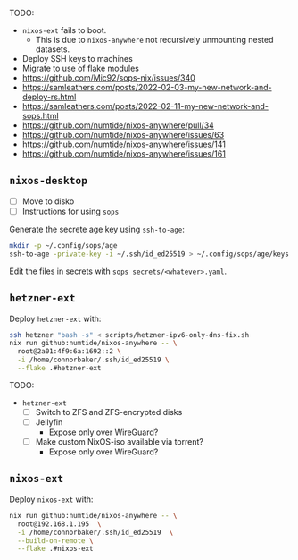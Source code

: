 TODO:

- `nixos-ext` fails to boot.
  - This is due to `nixos-anywhere` not recursively unmounting nested datasets.
- Deploy SSH keys to machines
- Migrate to use of flake modules
- <https://github.com/Mic92/sops-nix/issues/340>
- <https://samleathers.com/posts/2022-02-03-my-new-network-and-deploy-rs.html>
- <https://samleathers.com/posts/2022-02-11-my-new-network-and-sops.html>
- <https://github.com/numtide/nixos-anywhere/pull/34>
- <https://github.com/numtide/nixos-anywhere/issues/63>
- <https://github.com/numtide/nixos-anywhere/issues/141>
- <https://github.com/numtide/nixos-anywhere/issues/161>

## `nixos-desktop`

- [ ] Move to disko
- [ ] Instructions for using `sops`

Generate the secrete age key using `ssh-to-age`:

```bash
mkdir -p ~/.config/sops/age
ssh-to-age -private-key -i ~/.ssh/id_ed25519 > ~/.config/sops/age/keys.txt
```

Edit the files in secrets with `sops secrets/<whatever>.yaml`.

## `hetzner-ext`

Deploy `hetzner-ext` with:

```bash
ssh hetzner "bash -s" < scripts/hetzner-ipv6-only-dns-fix.sh
nix run github:numtide/nixos-anywhere -- \
  root@2a01:4f9:6a:1692::2 \
  -i /home/connorbaker/.ssh/id_ed25519 \
  --flake .#hetzner-ext
```

TODO:

- `hetzner-ext`
  - [ ] Switch to ZFS and ZFS-encrypted disks
  - [ ] Jellyfin
    - Expose only over WireGuard?
  - [ ] Make custom NixOS-iso available via torrent?
    - Expose only over WireGuard?

## `nixos-ext`

Deploy `nixos-ext` with:

```bash
nix run github:numtide/nixos-anywhere -- \
  root@192.168.1.195  \
  -i /home/connorbaker/.ssh/id_ed25519  \
  --build-on-remote \
  --flake .#nixos-ext
```
